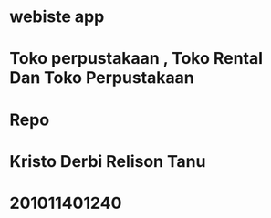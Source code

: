 # webiste app 
# Toko perpustakaan , Toko Rental Dan Toko Perpustakaan


# Repo 
# Kristo Derbi Relison Tanu
# 201011401240
